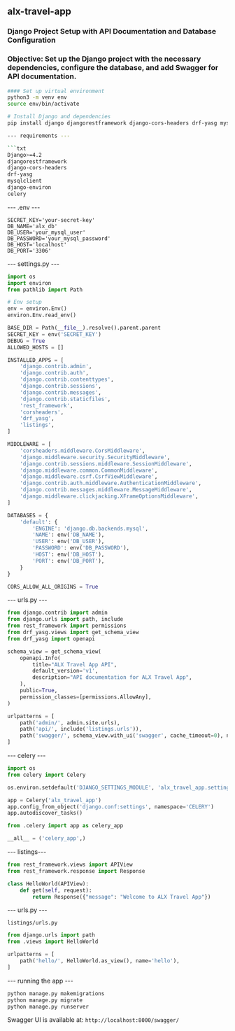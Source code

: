 ## alx-travel-app
### Django Project Setup with API Documentation and Database Configuration
### Objective: Set up the Django project with the necessary dependencies, configure the database, and add Swagger for API documentation.
```bash
#### Set up virtual environment
python3 -m venv env
source env/bin/activate

# Install Django and dependencies
pip install django djangorestframework django-cors-headers drf-yasg mysqlclient django-environ celery

--- requirements ---

```txt
Django>=4.2
djangorestframework
django-cors-headers
drf-yasg
mysqlclient
django-environ
celery
```
--- .env ---
 ```env
SECRET_KEY='your-secret-key'
DB_NAME='alx_db'
DB_USER='your_mysql_user'
DB_PASSWORD='your_mysql_password'
DB_HOST='localhost'
DB_PORT='3306'
```
--- settings.py ---
```python
import os
import environ
from pathlib import Path

# Env setup
env = environ.Env()
environ.Env.read_env()

BASE_DIR = Path(__file__).resolve().parent.parent
SECRET_KEY = env('SECRET_KEY')
DEBUG = True
ALLOWED_HOSTS = []

INSTALLED_APPS = [
    'django.contrib.admin',
    'django.contrib.auth',
    'django.contrib.contenttypes',
    'django.contrib.sessions',
    'django.contrib.messages',
    'django.contrib.staticfiles',
    'rest_framework',
    'corsheaders',
    'drf_yasg',
    'listings',
]

MIDDLEWARE = [
    'corsheaders.middleware.CorsMiddleware',
    'django.middleware.security.SecurityMiddleware',
    'django.contrib.sessions.middleware.SessionMiddleware',
    'django.middleware.common.CommonMiddleware',
    'django.middleware.csrf.CsrfViewMiddleware',
    'django.contrib.auth.middleware.AuthenticationMiddleware',
    'django.contrib.messages.middleware.MessageMiddleware',
    'django.middleware.clickjacking.XFrameOptionsMiddleware',
]

DATABASES = {
    'default': {
        'ENGINE': 'django.db.backends.mysql',
        'NAME': env('DB_NAME'),
        'USER': env('DB_USER'),
        'PASSWORD': env('DB_PASSWORD'),
        'HOST': env('DB_HOST'),
        'PORT': env('DB_PORT'),
    }
}

CORS_ALLOW_ALL_ORIGINS = True
```
--- urls.py ---

```python
from django.contrib import admin
from django.urls import path, include
from rest_framework import permissions
from drf_yasg.views import get_schema_view
from drf_yasg import openapi

schema_view = get_schema_view(
    openapi.Info(
        title="ALX Travel App API",
        default_version='v1',
        description="API documentation for ALX Travel App",
    ),
    public=True,
    permission_classes=[permissions.AllowAny],
)

urlpatterns = [
    path('admin/', admin.site.urls),
    path('api/', include('listings.urls')),
    path('swagger/', schema_view.with_ui('swagger', cache_timeout=0), name='schema-swagger-ui'),
]
```
--- celery ---
```python
import os
from celery import Celery

os.environ.setdefault('DJANGO_SETTINGS_MODULE', 'alx_travel_app.settings')

app = Celery('alx_travel_app')
app.config_from_object('django.conf:settings', namespace='CELERY')
app.autodiscover_tasks()
```

```python
from .celery import app as celery_app

__all__ = ('celery_app',)
```
--- listings---

```python
from rest_framework.views import APIView
from rest_framework.response import Response

class HelloWorld(APIView):
    def get(self, request):
        return Response({"message": "Welcome to ALX Travel App"})
```
--- urls.py ---

`listings/urls.py`
```python
from django.urls import path
from .views import HelloWorld

urlpatterns = [
    path('hello/', HelloWorld.as_view(), name='hello'),
]
```

--- running the app ---

```bash
python manage.py makemigrations
python manage.py migrate
python manage.py runserver
```

Swagger UI is available at: `http://localhost:8000/swagger/`

